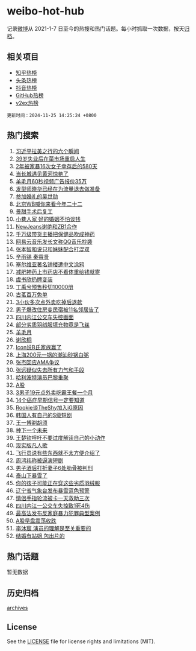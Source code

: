 # weibo-hot-hub

记录[微博](https://www.weibo.com)从 2021-1-7 日至今的热搜和热门话题。每小时抓取一次数据，按天[归档](archives)。

## 相关项目

- [知乎热榜](https://github.com/lonnyzhang423/zhihu-hot-hub)
- [头条热榜](https://github.com/lonnyzhang423/toutiao-hot-hub)
- [抖音热榜](https://github.com/lonnyzhang423/douyin-hot-hub)
- [GitHub热榜](https://github.com/lonnyzhang423/github-hot-hub)
- [v2ex热榜](https://github.com/lonnyzhang423/v2ex-hot-hub)


`更新时间：2024-11-25 14:25:24 +0800`

## 热门搜索

1. [习近平拉美之行的六个瞬间](https://m.weibo.cn/search?containerid=100103type%3D1%26t%3D10%26q%3D%23%E4%B9%A0%E8%BF%91%E5%B9%B3%E6%8B%89%E7%BE%8E%E4%B9%8B%E8%A1%8C%E7%9A%84%E5%85%AD%E4%B8%AA%E7%9E%AC%E9%97%B4%23&stream_entry_id=51&isnewpage=1&extparam=seat%3D1%26pos%3D0%26cate%3D10103%26q%3D%2523%25E4%25B9%25A0%25E8%25BF%2591%25E5%25B9%25B3%25E6%258B%2589%25E7%25BE%258E%25E4%25B9%258B%25E8%25A1%258C%25E7%259A%2584%25E5%2585%25AD%25E4%25B8%25AA%25E7%259E%25AC%25E9%2597%25B4%2523%26dgr%3D0%26filter_type%3Drealtimehot%26stream_entry_id%3D51%26c_type%3D51%26display_time%3D1732515923%26pre_seqid%3D17325159237690239129571)
1. [39岁失业后在菜市场重启人生](https://m.weibo.cn/search?containerid=100103type%3D1%26t%3D10%26q%3D%2339%E5%B2%81%E5%A4%B1%E4%B8%9A%E5%90%8E%E5%9C%A8%E8%8F%9C%E5%B8%82%E5%9C%BA%E9%87%8D%E5%90%AF%E4%BA%BA%E7%94%9F%23&stream_entry_id=31&isnewpage=1&extparam=seat%3D1%26q%3D%252339%25E5%25B2%2581%25E5%25A4%25B1%25E4%25B8%259A%25E5%2590%258E%25E5%259C%25A8%25E8%258F%259C%25E5%25B8%2582%25E5%259C%25BA%25E9%2587%258D%25E5%2590%25AF%25E4%25BA%25BA%25E7%2594%259F%2523%26flag%3D1%26filter_type%3Drealtimehot%26pos%3D0%26c_type%3D31%26realpos%3D1%26cate%3D5001%26lcate%3D5001%26band_rank%3D1%26stream_entry_id%3D31%26dgr%3D0%26display_time%3D1732515923%26pre_seqid%3D17325159237690239129571)
1. [2年被家暴16次女子幸存后的580天](https://m.weibo.cn/search?containerid=100103type%3D1%26t%3D10%26q%3D%232%E5%B9%B4%E8%A2%AB%E5%AE%B6%E6%9A%B416%E6%AC%A1%E5%A5%B3%E5%AD%90%E5%B9%B8%E5%AD%98%E5%90%8E%E7%9A%84580%E5%A4%A9%23&stream_entry_id=31&isnewpage=1&extparam=seat%3D1%26q%3D%25232%25E5%25B9%25B4%25E8%25A2%25AB%25E5%25AE%25B6%25E6%259A%25B416%25E6%25AC%25A1%25E5%25A5%25B3%25E5%25AD%2590%25E5%25B9%25B8%25E5%25AD%2598%25E5%2590%258E%25E7%259A%2584580%25E5%25A4%25A9%2523%26flag%3D2%26filter_type%3Drealtimehot%26pos%3D1%26c_type%3D31%26realpos%3D2%26cate%3D5001%26lcate%3D5001%26band_rank%3D2%26stream_entry_id%3D31%26dgr%3D0%26display_time%3D1732515923%26pre_seqid%3D17325159237690239129571)
1. [当长城遇见黄河惊艳了](https://m.weibo.cn/search?containerid=100103type%3D1%26t%3D10%26q%3D%23%E5%BD%93%E9%95%BF%E5%9F%8E%E9%81%87%E8%A7%81%E9%BB%84%E6%B2%B3%E6%83%8A%E8%89%B3%E4%BA%86%23&stream_entry_id=31&isnewpage=1&extparam=seat%3D1%26q%3D%2523%25E5%25BD%2593%25E9%2595%25BF%25E5%259F%258E%25E9%2581%2587%25E8%25A7%2581%25E9%25BB%2584%25E6%25B2%25B3%25E6%2583%258A%25E8%2589%25B3%25E4%25BA%2586%2523%26flag%3D0%26filter_type%3Drealtimehot%26pos%3D2%26c_type%3D31%26realpos%3D3%26cate%3D5001%26lcate%3D5001%26band_rank%3D3%26stream_entry_id%3D31%26dgr%3D0%26display_time%3D1732515923%26pre_seqid%3D17325159237690239129571)
1. [羊毛月60秒视频广告报价35万](https://m.weibo.cn/search?containerid=100103type%3D1%26t%3D10%26q%3D%23%E7%BE%8A%E6%AF%9B%E6%9C%8860%E7%A7%92%E8%A7%86%E9%A2%91%E5%B9%BF%E5%91%8A%E6%8A%A5%E4%BB%B735%E4%B8%87%23&stream_entry_id=31&isnewpage=1&extparam=seat%3D1%26q%3D%2523%25E7%25BE%258A%25E6%25AF%259B%25E6%259C%258860%25E7%25A7%2592%25E8%25A7%2586%25E9%25A2%2591%25E5%25B9%25BF%25E5%2591%258A%25E6%258A%25A5%25E4%25BB%25B735%25E4%25B8%2587%2523%26flag%3D0%26filter_type%3Drealtimehot%26pos%3D3%26c_type%3D31%26realpos%3D4%26cate%3D5001%26lcate%3D5001%26band_rank%3D4%26stream_entry_id%3D31%26dgr%3D0%26display_time%3D1732515923%26pre_seqid%3D17325159237690239129571)
1. [发型师晓华已经在为流量退去做准备](https://m.weibo.cn/search?containerid=100103type%3D1%26t%3D10%26q%3D%23%E5%8F%91%E5%9E%8B%E5%B8%88%E6%99%93%E5%8D%8E%E5%B7%B2%E7%BB%8F%E5%9C%A8%E4%B8%BA%E6%B5%81%E9%87%8F%E9%80%80%E5%8E%BB%E5%81%9A%E5%87%86%E5%A4%87%23&stream_entry_id=31&isnewpage=1&extparam=seat%3D1%26q%3D%2523%25E5%258F%2591%25E5%259E%258B%25E5%25B8%2588%25E6%2599%2593%25E5%258D%258E%25E5%25B7%25B2%25E7%25BB%258F%25E5%259C%25A8%25E4%25B8%25BA%25E6%25B5%2581%25E9%2587%258F%25E9%2580%2580%25E5%258E%25BB%25E5%2581%259A%25E5%2587%2586%25E5%25A4%2587%2523%26flag%3D1%26filter_type%3Drealtimehot%26pos%3D4%26c_type%3D31%26realpos%3D5%26cate%3D5001%26lcate%3D5001%26band_rank%3D5%26stream_entry_id%3D31%26dgr%3D0%26display_time%3D1732515923%26pre_seqid%3D17325159237690239129571)
1. [参加婚礼的吴世勋](https://m.weibo.cn/search?containerid=100103type%3D1%26t%3D10%26q%3D%23%E5%8F%82%E5%8A%A0%E5%A9%9A%E7%A4%BC%E7%9A%84%E5%90%B4%E4%B8%96%E5%8B%8B%23&stream_entry_id=31&isnewpage=1&extparam=seat%3D1%26q%3D%2523%25E5%258F%2582%25E5%258A%25A0%25E5%25A9%259A%25E7%25A4%25BC%25E7%259A%2584%25E5%2590%25B4%25E4%25B8%2596%25E5%258B%258B%2523%26flag%3D0%26filter_type%3Drealtimehot%26pos%3D5%26c_type%3D31%26realpos%3D6%26cate%3D5001%26lcate%3D5001%26band_rank%3D6%26stream_entry_id%3D31%26dgr%3D0%26display_time%3D1732515923%26pre_seqid%3D17325159237690239129571)
1. [北京WB喊你来看今年二十二](https://m.weibo.cn/search?containerid=100103type%3D1%26t%3D10%26q%3D%23%E5%8C%97%E4%BA%ACWB%E5%96%8A%E4%BD%A0%E6%9D%A5%E7%9C%8B%E4%BB%8A%E5%B9%B4%E4%BA%8C%E5%8D%81%E4%BA%8C%23&stream_entry_id=31&isnewpage=1&extparam=seat%3D1%26is_ad_pos%3D1%26q%3D%2523%25E5%258C%2597%25E4%25BA%25ACWB%25E5%2596%258A%25E4%25BD%25A0%25E6%259D%25A5%25E7%259C%258B%25E4%25BB%258A%25E5%25B9%25B4%25E4%25BA%258C%25E5%258D%2581%25E4%25BA%258C%2523%26dgr%3D0%26filter_type%3Drealtimehot%26pos%3D6%26c_type%3D31%26cate%3D5001%26adid%3D265383%26band_rank%3D7%26lcate%3D5001%26stream_entry_id%3D31%26display_time%3D1732515923%26pre_seqid%3D17325159237690239129571)
1. [景甜手术后复工](https://m.weibo.cn/search?containerid=100103type%3D1%26t%3D10%26q%3D%23%E6%99%AF%E7%94%9C%E6%89%8B%E6%9C%AF%E5%90%8E%E5%A4%8D%E5%B7%A5%23&stream_entry_id=31&isnewpage=1&extparam=seat%3D1%26q%3D%2523%25E6%2599%25AF%25E7%2594%259C%25E6%2589%258B%25E6%259C%25AF%25E5%2590%258E%25E5%25A4%258D%25E5%25B7%25A5%2523%26flag%3D1%26filter_type%3Drealtimehot%26pos%3D7%26c_type%3D31%26realpos%3D7%26cate%3D5001%26lcate%3D5001%26band_rank%3D7%26stream_entry_id%3D31%26dgr%3D0%26display_time%3D1732515923%26pre_seqid%3D17325159237690239129571)
1. [小巷人家 好的婚姻不怕谈钱](https://m.weibo.cn/search?containerid=100103type%3D1%26t%3D10%26q%3D%E5%B0%8F%E5%B7%B7%E4%BA%BA%E5%AE%B6+%E5%A5%BD%E7%9A%84%E5%A9%9A%E5%A7%BB%E4%B8%8D%E6%80%95%E8%B0%88%E9%92%B1&stream_entry_id=31&isnewpage=1&extparam=seat%3D1%26q%3D%25E5%25B0%258F%25E5%25B7%25B7%25E4%25BA%25BA%25E5%25AE%25B6%2520%25E5%25A5%25BD%25E7%259A%2584%25E5%25A9%259A%25E5%25A7%25BB%25E4%25B8%258D%25E6%2580%2595%25E8%25B0%2588%25E9%2592%25B1%26flag%3D0%26filter_type%3Drealtimehot%26pos%3D8%26c_type%3D31%26realpos%3D8%26cate%3D5001%26lcate%3D5001%26band_rank%3D8%26stream_entry_id%3D31%26dgr%3D0%26display_time%3D1732515923%26pre_seqid%3D17325159237690239129571)
1. [NewJeans谢绝和ZB1合作](https://m.weibo.cn/search?containerid=100103type%3D1%26t%3D10%26q%3D%23NewJeans%E8%B0%A2%E7%BB%9D%E5%92%8CZB1%E5%90%88%E4%BD%9C%23&stream_entry_id=31&isnewpage=1&extparam=seat%3D1%26q%3D%2523NewJeans%25E8%25B0%25A2%25E7%25BB%259D%25E5%2592%258CZB1%25E5%2590%2588%25E4%25BD%259C%2523%26flag%3D0%26filter_type%3Drealtimehot%26pos%3D9%26c_type%3D31%26realpos%3D9%26cate%3D5001%26lcate%3D5001%26band_rank%3D9%26stream_entry_id%3D31%26dgr%3D0%26display_time%3D1732515923%26pre_seqid%3D17325159237690239129571)
1. [千万级带货主播把保健品吹成神药](https://m.weibo.cn/search?containerid=100103type%3D1%26t%3D10%26q%3D%23%E5%8D%83%E4%B8%87%E7%BA%A7%E5%B8%A6%E8%B4%A7%E4%B8%BB%E6%92%AD%E6%8A%8A%E4%BF%9D%E5%81%A5%E5%93%81%E5%90%B9%E6%88%90%E7%A5%9E%E8%8D%AF%23&stream_entry_id=31&isnewpage=1&extparam=seat%3D1%26q%3D%2523%25E5%258D%2583%25E4%25B8%2587%25E7%25BA%25A7%25E5%25B8%25A6%25E8%25B4%25A7%25E4%25B8%25BB%25E6%2592%25AD%25E6%258A%258A%25E4%25BF%259D%25E5%2581%25A5%25E5%2593%2581%25E5%2590%25B9%25E6%2588%2590%25E7%25A5%259E%25E8%258D%25AF%2523%26flag%3D1%26filter_type%3Drealtimehot%26pos%3D10%26c_type%3D31%26realpos%3D10%26cate%3D5001%26lcate%3D5001%26band_rank%3D10%26stream_entry_id%3D31%26dgr%3D0%26display_time%3D1732515923%26pre_seqid%3D17325159237690239129571)
1. [网易云音乐发长文称QQ音乐抄袭](https://m.weibo.cn/search?containerid=100103type%3D1%26t%3D10%26q%3D%E7%BD%91%E6%98%93%E4%BA%91%E9%9F%B3%E4%B9%90%E5%8F%91%E9%95%BF%E6%96%87%E7%A7%B0QQ%E9%9F%B3%E4%B9%90%E6%8A%84%E8%A2%AD&stream_entry_id=31&isnewpage=1&extparam=seat%3D1%26q%3D%25E7%25BD%2591%25E6%2598%2593%25E4%25BA%2591%25E9%259F%25B3%25E4%25B9%2590%25E5%258F%2591%25E9%2595%25BF%25E6%2596%2587%25E7%25A7%25B0QQ%25E9%259F%25B3%25E4%25B9%2590%25E6%258A%2584%25E8%25A2%25AD%26flag%3D1%26filter_type%3Drealtimehot%26pos%3D11%26c_type%3D31%26realpos%3D11%26cate%3D5001%26lcate%3D5001%26band_rank%3D11%26stream_entry_id%3D31%26dgr%3D0%26display_time%3D1732515923%26pre_seqid%3D17325159237690239129571)
1. [张本智和说只和妹妹配合打混双](https://m.weibo.cn/search?containerid=100103type%3D1%26t%3D10%26q%3D%23%E5%BC%A0%E6%9C%AC%E6%99%BA%E5%92%8C%E8%AF%B4%E5%8F%AA%E5%92%8C%E5%A6%B9%E5%A6%B9%E9%85%8D%E5%90%88%E6%89%93%E6%B7%B7%E5%8F%8C%23&stream_entry_id=31&isnewpage=1&extparam=seat%3D1%26q%3D%2523%25E5%25BC%25A0%25E6%259C%25AC%25E6%2599%25BA%25E5%2592%258C%25E8%25AF%25B4%25E5%258F%25AA%25E5%2592%258C%25E5%25A6%25B9%25E5%25A6%25B9%25E9%2585%258D%25E5%2590%2588%25E6%2589%2593%25E6%25B7%25B7%25E5%258F%258C%2523%26flag%3D1%26filter_type%3Drealtimehot%26pos%3D12%26c_type%3D31%26realpos%3D12%26cate%3D5001%26lcate%3D5001%26band_rank%3D12%26stream_entry_id%3D31%26dgr%3D0%26display_time%3D1732515923%26pre_seqid%3D17325159237690239129571)
1. [辛雨锡 秦霄贤](https://m.weibo.cn/search?containerid=100103type%3D1%26t%3D10%26q%3D%E8%BE%9B%E9%9B%A8%E9%94%A1+%E7%A7%A6%E9%9C%84%E8%B4%A4&stream_entry_id=31&isnewpage=1&extparam=seat%3D1%26q%3D%25E8%25BE%259B%25E9%259B%25A8%25E9%2594%25A1%2520%25E7%25A7%25A6%25E9%259C%2584%25E8%25B4%25A4%26flag%3D1%26filter_type%3Drealtimehot%26pos%3D13%26c_type%3D31%26realpos%3D13%26cate%3D5001%26lcate%3D5001%26band_rank%3D13%26stream_entry_id%3D31%26dgr%3D0%26display_time%3D1732515923%26pre_seqid%3D17325159237690239129571)
1. [塞尔维亚著名钟楼遭中文涂鸦](https://m.weibo.cn/search?containerid=100103type%3D1%26t%3D10%26q%3D%23%E5%A1%9E%E5%B0%94%E7%BB%B4%E4%BA%9A%E8%91%97%E5%90%8D%E9%92%9F%E6%A5%BC%E9%81%AD%E4%B8%AD%E6%96%87%E6%B6%82%E9%B8%A6%23&stream_entry_id=31&isnewpage=1&extparam=seat%3D1%26q%3D%2523%25E5%25A1%259E%25E5%25B0%2594%25E7%25BB%25B4%25E4%25BA%259A%25E8%2591%2597%25E5%2590%258D%25E9%2592%259F%25E6%25A5%25BC%25E9%2581%25AD%25E4%25B8%25AD%25E6%2596%2587%25E6%25B6%2582%25E9%25B8%25A6%2523%26flag%3D0%26filter_type%3Drealtimehot%26pos%3D14%26c_type%3D31%26realpos%3D14%26cate%3D5001%26lcate%3D5001%26band_rank%3D14%26stream_entry_id%3D31%26dgr%3D0%26display_time%3D1732515923%26pre_seqid%3D17325159237690239129571)
1. [减肥神药上市药店不看体重给钱就寄](https://m.weibo.cn/search?containerid=100103type%3D1%26t%3D10%26q%3D%23%E5%87%8F%E8%82%A5%E7%A5%9E%E8%8D%AF%E4%B8%8A%E5%B8%82%E8%8D%AF%E5%BA%97%E4%B8%8D%E7%9C%8B%E4%BD%93%E9%87%8D%E7%BB%99%E9%92%B1%E5%B0%B1%E5%AF%84%23&stream_entry_id=31&isnewpage=1&extparam=seat%3D1%26q%3D%2523%25E5%2587%258F%25E8%2582%25A5%25E7%25A5%259E%25E8%258D%25AF%25E4%25B8%258A%25E5%25B8%2582%25E8%258D%25AF%25E5%25BA%2597%25E4%25B8%258D%25E7%259C%258B%25E4%25BD%2593%25E9%2587%258D%25E7%25BB%2599%25E9%2592%25B1%25E5%25B0%25B1%25E5%25AF%2584%2523%26flag%3D1%26filter_type%3Drealtimehot%26pos%3D15%26c_type%3D31%26realpos%3D15%26cate%3D5001%26lcate%3D5001%26band_rank%3D15%26stream_entry_id%3D31%26dgr%3D0%26display_time%3D1732515923%26pre_seqid%3D17325159237690239129571)
1. [虞书欣扔牌变装](https://m.weibo.cn/search?containerid=100103type%3D1%26t%3D10%26q%3D%23%E8%99%9E%E4%B9%A6%E6%AC%A3%E6%89%94%E7%89%8C%E5%8F%98%E8%A3%85%23&stream_entry_id=31&isnewpage=1&extparam=seat%3D1%26q%3D%2523%25E8%2599%259E%25E4%25B9%25A6%25E6%25AC%25A3%25E6%2589%2594%25E7%2589%258C%25E5%258F%2598%25E8%25A3%2585%2523%26flag%3D1%26filter_type%3Drealtimehot%26pos%3D16%26c_type%3D31%26realpos%3D16%26cate%3D5001%26lcate%3D5001%26band_rank%3D16%26stream_entry_id%3D31%26dgr%3D0%26display_time%3D1732515923%26pre_seqid%3D17325159237690239129571)
1. [丁禹兮预售秒切10000册](https://m.weibo.cn/search?containerid=100103type%3D1%26t%3D10%26q%3D%23%E4%B8%81%E7%A6%B9%E5%85%AE%E9%A2%84%E5%94%AE%E7%A7%92%E5%88%8710000%E5%86%8C%23&stream_entry_id=31&isnewpage=1&extparam=seat%3D1%26q%3D%2523%25E4%25B8%2581%25E7%25A6%25B9%25E5%2585%25AE%25E9%25A2%2584%25E5%2594%25AE%25E7%25A7%2592%25E5%2588%258710000%25E5%2586%258C%2523%26flag%3D1%26filter_type%3Drealtimehot%26pos%3D17%26c_type%3D31%26realpos%3D17%26cate%3D5001%26lcate%3D5001%26band_rank%3D17%26stream_entry_id%3D31%26dgr%3D0%26display_time%3D1732515923%26pre_seqid%3D17325159237690239129571)
1. [古茗百万免单](https://m.weibo.cn/search?containerid=100103type%3D1%26t%3D10%26q%3D%23%E5%8F%A4%E8%8C%97%E7%99%BE%E4%B8%87%E5%85%8D%E5%8D%95%23&stream_entry_id=31&isnewpage=1&extparam=seat%3D1%26q%3D%2523%25E5%258F%25A4%25E8%258C%2597%25E7%2599%25BE%25E4%25B8%2587%25E5%2585%258D%25E5%258D%2595%2523%26dgr%3D0%26filter_type%3Drealtimehot%26adid%3D265254%26c_type%3D31%26realpos%3D18%26cate%3D5001%26pos%3D18%26stream_entry_id%3D31%26band_rank%3D18%26lcate%3D5001%26flag%3D0%26display_time%3D1732515923%26pre_seqid%3D17325159237690239129571)
1. [3小伙多次点外卖吃掉后退款](https://m.weibo.cn/search?containerid=100103type%3D1%26t%3D10%26q%3D%233%E5%B0%8F%E4%BC%99%E5%A4%9A%E6%AC%A1%E7%82%B9%E5%A4%96%E5%8D%96%E5%90%83%E6%8E%89%E5%90%8E%E9%80%80%E6%AC%BE%23&stream_entry_id=31&isnewpage=1&extparam=seat%3D1%26q%3D%25233%25E5%25B0%258F%25E4%25BC%2599%25E5%25A4%259A%25E6%25AC%25A1%25E7%2582%25B9%25E5%25A4%2596%25E5%258D%2596%25E5%2590%2583%25E6%258E%2589%25E5%2590%258E%25E9%2580%2580%25E6%25AC%25BE%2523%26flag%3D1%26filter_type%3Drealtimehot%26pos%3D19%26c_type%3D31%26realpos%3D19%26cate%3D5001%26lcate%3D5001%26band_rank%3D19%26stream_entry_id%3D31%26dgr%3D0%26display_time%3D1732515923%26pre_seqid%3D17325159237690239129571)
1. [男子爆改住房变民宿被11名邻居告了](https://m.weibo.cn/search?containerid=100103type%3D1%26t%3D10%26q%3D%23%E7%94%B7%E5%AD%90%E7%88%86%E6%94%B9%E4%BD%8F%E6%88%BF%E5%8F%98%E6%B0%91%E5%AE%BF%E8%A2%AB11%E5%90%8D%E9%82%BB%E5%B1%85%E5%91%8A%E4%BA%86%23&stream_entry_id=31&isnewpage=1&extparam=seat%3D1%26q%3D%2523%25E7%2594%25B7%25E5%25AD%2590%25E7%2588%2586%25E6%2594%25B9%25E4%25BD%258F%25E6%2588%25BF%25E5%258F%2598%25E6%25B0%2591%25E5%25AE%25BF%25E8%25A2%25AB11%25E5%2590%258D%25E9%2582%25BB%25E5%25B1%2585%25E5%2591%258A%25E4%25BA%2586%2523%26flag%3D1%26filter_type%3Drealtimehot%26pos%3D20%26c_type%3D31%26realpos%3D20%26cate%3D5001%26lcate%3D5001%26band_rank%3D20%26stream_entry_id%3D31%26dgr%3D0%26display_time%3D1732515923%26pre_seqid%3D17325159237690239129571)
1. [四川内江公交车失控画面](https://m.weibo.cn/search?containerid=100103type%3D1%26t%3D10%26q%3D%23%E5%9B%9B%E5%B7%9D%E5%86%85%E6%B1%9F%E5%85%AC%E4%BA%A4%E8%BD%A6%E5%A4%B1%E6%8E%A7%E7%94%BB%E9%9D%A2%23&stream_entry_id=31&isnewpage=1&extparam=seat%3D1%26q%3D%2523%25E5%259B%259B%25E5%25B7%259D%25E5%2586%2585%25E6%25B1%259F%25E5%2585%25AC%25E4%25BA%25A4%25E8%25BD%25A6%25E5%25A4%25B1%25E6%258E%25A7%25E7%2594%25BB%25E9%259D%25A2%2523%26flag%3D0%26filter_type%3Drealtimehot%26pos%3D21%26c_type%3D31%26realpos%3D21%26cate%3D5001%26lcate%3D5001%26band_rank%3D21%26stream_entry_id%3D31%26dgr%3D0%26display_time%3D1732515923%26pre_seqid%3D17325159237690239129571)
1. [部分劣质羽绒服填充物竟是飞丝](https://m.weibo.cn/search?containerid=100103type%3D1%26t%3D10%26q%3D%23%E9%83%A8%E5%88%86%E5%8A%A3%E8%B4%A8%E7%BE%BD%E7%BB%92%E6%9C%8D%E5%A1%AB%E5%85%85%E7%89%A9%E7%AB%9F%E6%98%AF%E9%A3%9E%E4%B8%9D%23&stream_entry_id=31&isnewpage=1&extparam=seat%3D1%26q%3D%2523%25E9%2583%25A8%25E5%2588%2586%25E5%258A%25A3%25E8%25B4%25A8%25E7%25BE%25BD%25E7%25BB%2592%25E6%259C%258D%25E5%25A1%25AB%25E5%2585%2585%25E7%2589%25A9%25E7%25AB%259F%25E6%2598%25AF%25E9%25A3%259E%25E4%25B8%259D%2523%26flag%3D0%26filter_type%3Drealtimehot%26pos%3D22%26c_type%3D31%26realpos%3D22%26cate%3D5001%26lcate%3D5001%26band_rank%3D22%26stream_entry_id%3D31%26dgr%3D0%26display_time%3D1732515923%26pre_seqid%3D17325159237690239129571)
1. [羊毛月](https://m.weibo.cn/search?containerid=100103type%3D1%26t%3D10%26q%3D%E7%BE%8A%E6%AF%9B%E6%9C%88&stream_entry_id=31&isnewpage=1&extparam=seat%3D1%26q%3D%25E7%25BE%258A%25E6%25AF%259B%25E6%259C%2588%26flag%3D2%26filter_type%3Drealtimehot%26pos%3D23%26c_type%3D31%26realpos%3D23%26cate%3D5001%26lcate%3D5001%26band_rank%3D23%26stream_entry_id%3D31%26dgr%3D0%26display_time%3D1732515923%26pre_seqid%3D17325159237690239129571)
1. [谢欣桐](https://m.weibo.cn/search?containerid=100103type%3D1%26t%3D10%26q%3D%E8%B0%A2%E6%AC%A3%E6%A1%90&stream_entry_id=31&isnewpage=1&extparam=seat%3D1%26q%3D%25E8%25B0%25A2%25E6%25AC%25A3%25E6%25A1%2590%26flag%3D2%26filter_type%3Drealtimehot%26pos%3D24%26c_type%3D31%26realpos%3D24%26cate%3D5001%26lcate%3D5001%26band_rank%3D24%26stream_entry_id%3D31%26dgr%3D0%26display_time%3D1732515923%26pre_seqid%3D17325159237690239129571)
1. [Icon说B氏家族赢了](https://m.weibo.cn/search?containerid=100103type%3D1%26t%3D10%26q%3D%23Icon%E8%AF%B4B%E6%B0%8F%E5%AE%B6%E6%97%8F%E8%B5%A2%E4%BA%86%23&stream_entry_id=31&isnewpage=1&extparam=seat%3D1%26q%3D%2523Icon%25E8%25AF%25B4B%25E6%25B0%258F%25E5%25AE%25B6%25E6%2597%258F%25E8%25B5%25A2%25E4%25BA%2586%2523%26flag%3D0%26filter_type%3Drealtimehot%26pos%3D25%26c_type%3D31%26realpos%3D25%26cate%3D5001%26lcate%3D5001%26band_rank%3D25%26stream_entry_id%3D31%26dgr%3D0%26display_time%3D1732515923%26pre_seqid%3D17325159237690239129571)
1. [上海200元一锅的潮汕砂锅白粥](https://m.weibo.cn/search?containerid=100103type%3D1%26t%3D10%26q%3D%E4%B8%8A%E6%B5%B7200%E5%85%83%E4%B8%80%E9%94%85%E7%9A%84%E6%BD%AE%E6%B1%95%E7%A0%82%E9%94%85%E7%99%BD%E7%B2%A5&stream_entry_id=31&isnewpage=1&extparam=seat%3D1%26q%3D%25E4%25B8%258A%25E6%25B5%25B7200%25E5%2585%2583%25E4%25B8%2580%25E9%2594%2585%25E7%259A%2584%25E6%25BD%25AE%25E6%25B1%2595%25E7%25A0%2582%25E9%2594%2585%25E7%2599%25BD%25E7%25B2%25A5%26flag%3D0%26filter_type%3Drealtimehot%26pos%3D26%26c_type%3D31%26realpos%3D26%26cate%3D5001%26lcate%3D5001%26band_rank%3D26%26stream_entry_id%3D31%26dgr%3D0%26display_time%3D1732515923%26pre_seqid%3D17325159237690239129571)
1. [张杰回应AMA争议](https://m.weibo.cn/search?containerid=100103type%3D1%26t%3D10%26q%3D%E5%BC%A0%E6%9D%B0%E5%9B%9E%E5%BA%94AMA%E4%BA%89%E8%AE%AE&stream_entry_id=31&isnewpage=1&extparam=seat%3D1%26q%3D%25E5%25BC%25A0%25E6%259D%25B0%25E5%259B%259E%25E5%25BA%2594AMA%25E4%25BA%2589%25E8%25AE%25AE%26flag%3D1%26filter_type%3Drealtimehot%26pos%3D27%26c_type%3D31%26realpos%3D27%26cate%3D5001%26lcate%3D5001%26band_rank%3D27%26stream_entry_id%3D31%26dgr%3D0%26display_time%3D1732515923%26pre_seqid%3D17325159237690239129571)
1. [张远疑似失去所有力气和手段](https://m.weibo.cn/search?containerid=100103type%3D1%26t%3D10%26q%3D%E5%BC%A0%E8%BF%9C%E7%96%91%E4%BC%BC%E5%A4%B1%E5%8E%BB%E6%89%80%E6%9C%89%E5%8A%9B%E6%B0%94%E5%92%8C%E6%89%8B%E6%AE%B5&stream_entry_id=31&isnewpage=1&extparam=seat%3D1%26q%3D%25E5%25BC%25A0%25E8%25BF%259C%25E7%2596%2591%25E4%25BC%25BC%25E5%25A4%25B1%25E5%258E%25BB%25E6%2589%2580%25E6%259C%2589%25E5%258A%259B%25E6%25B0%2594%25E5%2592%258C%25E6%2589%258B%25E6%25AE%25B5%26flag%3D1%26filter_type%3Drealtimehot%26pos%3D28%26c_type%3D31%26realpos%3D28%26cate%3D5001%26lcate%3D5001%26band_rank%3D28%26stream_entry_id%3D31%26dgr%3D0%26display_time%3D1732515923%26pre_seqid%3D17325159237690239129571)
1. [哈利波特演员巴黎重聚](https://m.weibo.cn/search?containerid=100103type%3D1%26t%3D10%26q%3D%23%E5%93%88%E5%88%A9%E6%B3%A2%E7%89%B9%E6%BC%94%E5%91%98%E5%B7%B4%E9%BB%8E%E9%87%8D%E8%81%9A%23&stream_entry_id=31&isnewpage=1&extparam=seat%3D1%26q%3D%2523%25E5%2593%2588%25E5%2588%25A9%25E6%25B3%25A2%25E7%2589%25B9%25E6%25BC%2594%25E5%2591%2598%25E5%25B7%25B4%25E9%25BB%258E%25E9%2587%258D%25E8%2581%259A%2523%26flag%3D1%26filter_type%3Drealtimehot%26pos%3D29%26c_type%3D31%26realpos%3D29%26cate%3D5001%26lcate%3D5001%26band_rank%3D29%26stream_entry_id%3D31%26dgr%3D0%26display_time%3D1732515923%26pre_seqid%3D17325159237690239129571)
1. [A股](https://m.weibo.cn/search?containerid=100103type%3D1%26t%3D10%26q%3DA%E8%82%A1&stream_entry_id=31&isnewpage=1&extparam=seat%3D1%26q%3DA%25E8%2582%25A1%26flag%3D1%26filter_type%3Drealtimehot%26pos%3D30%26c_type%3D31%26realpos%3D30%26cate%3D5001%26lcate%3D5001%26band_rank%3D30%26stream_entry_id%3D31%26dgr%3D0%26display_time%3D1732515923%26pre_seqid%3D17325159237690239129571)
1. [3男子19元点外卖吃霸王餐一个月](https://m.weibo.cn/search?containerid=100103type%3D1%26t%3D10%26q%3D%233%E7%94%B7%E5%AD%9019%E5%85%83%E7%82%B9%E5%A4%96%E5%8D%96%E5%90%83%E9%9C%B8%E7%8E%8B%E9%A4%90%E4%B8%80%E4%B8%AA%E6%9C%88%23&stream_entry_id=31&isnewpage=1&extparam=seat%3D1%26q%3D%25233%25E7%2594%25B7%25E5%25AD%259019%25E5%2585%2583%25E7%2582%25B9%25E5%25A4%2596%25E5%258D%2596%25E5%2590%2583%25E9%259C%25B8%25E7%258E%258B%25E9%25A4%2590%25E4%25B8%2580%25E4%25B8%25AA%25E6%259C%2588%2523%26flag%3D1%26filter_type%3Drealtimehot%26pos%3D31%26c_type%3D31%26realpos%3D31%26cate%3D5001%26lcate%3D5001%26band_rank%3D31%26stream_entry_id%3D31%26dgr%3D0%26display_time%3D1732515923%26pre_seqid%3D17325159237690239129571)
1. [14个癌症早期信号一定要知道](https://m.weibo.cn/search?containerid=100103type%3D1%26t%3D10%26q%3D%2314%E4%B8%AA%E7%99%8C%E7%97%87%E6%97%A9%E6%9C%9F%E4%BF%A1%E5%8F%B7%E4%B8%80%E5%AE%9A%E8%A6%81%E7%9F%A5%E9%81%93%23&stream_entry_id=31&isnewpage=1&extparam=seat%3D1%26q%3D%252314%25E4%25B8%25AA%25E7%2599%258C%25E7%2597%2587%25E6%2597%25A9%25E6%259C%259F%25E4%25BF%25A1%25E5%258F%25B7%25E4%25B8%2580%25E5%25AE%259A%25E8%25A6%2581%25E7%259F%25A5%25E9%2581%2593%2523%26flag%3D0%26filter_type%3Drealtimehot%26pos%3D32%26c_type%3D31%26realpos%3D32%26cate%3D5001%26lcate%3D5001%26band_rank%3D32%26stream_entry_id%3D31%26dgr%3D0%26display_time%3D1732515923%26pre_seqid%3D17325159237690239129571)
1. [Rookie谈TheShy加入iG原因](https://m.weibo.cn/search?containerid=100103type%3D1%26t%3D10%26q%3D%23Rookie%E8%B0%88TheShy%E5%8A%A0%E5%85%A5iG%E5%8E%9F%E5%9B%A0%23&stream_entry_id=31&isnewpage=1&extparam=seat%3D1%26q%3D%2523Rookie%25E8%25B0%2588TheShy%25E5%258A%25A0%25E5%2585%25A5iG%25E5%258E%259F%25E5%259B%25A0%2523%26flag%3D1%26filter_type%3Drealtimehot%26pos%3D33%26c_type%3D31%26realpos%3D33%26cate%3D5001%26lcate%3D5001%26band_rank%3D33%26stream_entry_id%3D31%26dgr%3D0%26display_time%3D1732515923%26pre_seqid%3D17325159237690239129571)
1. [韩国人有自己的S级短剧](https://m.weibo.cn/search?containerid=100103type%3D1%26t%3D10%26q%3D%23%E9%9F%A9%E5%9B%BD%E4%BA%BA%E6%9C%89%E8%87%AA%E5%B7%B1%E7%9A%84S%E7%BA%A7%E7%9F%AD%E5%89%A7%23&stream_entry_id=31&isnewpage=1&extparam=seat%3D1%26q%3D%2523%25E9%259F%25A9%25E5%259B%25BD%25E4%25BA%25BA%25E6%259C%2589%25E8%2587%25AA%25E5%25B7%25B1%25E7%259A%2584S%25E7%25BA%25A7%25E7%259F%25AD%25E5%2589%25A7%2523%26flag%3D1%26filter_type%3Drealtimehot%26pos%3D34%26c_type%3D31%26realpos%3D34%26cate%3D5001%26lcate%3D5001%26band_rank%3D34%26stream_entry_id%3D31%26dgr%3D0%26display_time%3D1732515923%26pre_seqid%3D17325159237690239129571)
1. [王一博剃胡须](https://m.weibo.cn/search?containerid=100103type%3D1%26t%3D10%26q%3D%23%E7%8E%8B%E4%B8%80%E5%8D%9A%E5%89%83%E8%83%A1%E9%A1%BB%23&stream_entry_id=31&isnewpage=1&extparam=seat%3D1%26q%3D%2523%25E7%258E%258B%25E4%25B8%2580%25E5%258D%259A%25E5%2589%2583%25E8%2583%25A1%25E9%25A1%25BB%2523%26flag%3D1%26filter_type%3Drealtimehot%26pos%3D35%26c_type%3D31%26realpos%3D35%26cate%3D5001%26lcate%3D5001%26band_rank%3D35%26stream_entry_id%3D31%26dgr%3D0%26display_time%3D1732515923%26pre_seqid%3D17325159237690239129571)
1. [种下一个未来](https://m.weibo.cn/search?containerid=100103type%3D1%26t%3D10%26q%3D%E7%A7%8D%E4%B8%8B%E4%B8%80%E4%B8%AA%E6%9C%AA%E6%9D%A5&stream_entry_id=31&isnewpage=1&extparam=seat%3D1%26q%3D%25E7%25A7%258D%25E4%25B8%258B%25E4%25B8%2580%25E4%25B8%25AA%25E6%259C%25AA%25E6%259D%25A5%26flag%3D1%26filter_type%3Drealtimehot%26pos%3D36%26c_type%3D31%26realpos%3D36%26cate%3D5001%26lcate%3D5001%26band_rank%3D36%26stream_entry_id%3D31%26dgr%3D0%26display_time%3D1732515923%26pre_seqid%3D17325159237690239129571)
1. [王楚钦呼吁不要过度解读自己的小动作](https://m.weibo.cn/search?containerid=100103type%3D1%26t%3D10%26q%3D%23%E7%8E%8B%E6%A5%9A%E9%92%A6%E5%91%BC%E5%90%81%E4%B8%8D%E8%A6%81%E8%BF%87%E5%BA%A6%E8%A7%A3%E8%AF%BB%E8%87%AA%E5%B7%B1%E7%9A%84%E5%B0%8F%E5%8A%A8%E4%BD%9C%23&stream_entry_id=31&isnewpage=1&extparam=seat%3D1%26q%3D%2523%25E7%258E%258B%25E6%25A5%259A%25E9%2592%25A6%25E5%2591%25BC%25E5%2590%2581%25E4%25B8%258D%25E8%25A6%2581%25E8%25BF%2587%25E5%25BA%25A6%25E8%25A7%25A3%25E8%25AF%25BB%25E8%2587%25AA%25E5%25B7%25B1%25E7%259A%2584%25E5%25B0%258F%25E5%258A%25A8%25E4%25BD%259C%2523%26flag%3D0%26filter_type%3Drealtimehot%26pos%3D37%26c_type%3D31%26realpos%3D37%26cate%3D5001%26lcate%3D5001%26band_rank%3D37%26stream_entry_id%3D31%26dgr%3D0%26display_time%3D1732515923%26pre_seqid%3D17325159237690239129571)
1. [现实版凡人歌](https://m.weibo.cn/search?containerid=100103type%3D1%26t%3D10%26q%3D%23%E7%8E%B0%E5%AE%9E%E7%89%88%E5%87%A1%E4%BA%BA%E6%AD%8C%23&stream_entry_id=31&isnewpage=1&extparam=seat%3D1%26q%3D%2523%25E7%258E%25B0%25E5%25AE%259E%25E7%2589%2588%25E5%2587%25A1%25E4%25BA%25BA%25E6%25AD%258C%2523%26flag%3D1%26filter_type%3Drealtimehot%26pos%3D38%26c_type%3D31%26realpos%3D38%26cate%3D5001%26lcate%3D5001%26band_rank%3D38%26stream_entry_id%3D31%26dgr%3D0%26display_time%3D1732515923%26pre_seqid%3D17325159237690239129571)
1. [飞行员说有些东西就不太方便介绍了](https://m.weibo.cn/search?containerid=100103type%3D1%26t%3D10%26q%3D%23%E9%A3%9E%E8%A1%8C%E5%91%98%E8%AF%B4%E6%9C%89%E4%BA%9B%E4%B8%9C%E8%A5%BF%E5%B0%B1%E4%B8%8D%E5%A4%AA%E6%96%B9%E4%BE%BF%E4%BB%8B%E7%BB%8D%E4%BA%86%23&stream_entry_id=31&isnewpage=1&extparam=seat%3D1%26q%3D%2523%25E9%25A3%259E%25E8%25A1%258C%25E5%2591%2598%25E8%25AF%25B4%25E6%259C%2589%25E4%25BA%259B%25E4%25B8%259C%25E8%25A5%25BF%25E5%25B0%25B1%25E4%25B8%258D%25E5%25A4%25AA%25E6%2596%25B9%25E4%25BE%25BF%25E4%25BB%258B%25E7%25BB%258D%25E4%25BA%2586%2523%26flag%3D0%26filter_type%3Drealtimehot%26pos%3D39%26c_type%3D31%26realpos%3D39%26cate%3D5001%26lcate%3D5001%26band_rank%3D39%26stream_entry_id%3D31%26dgr%3D0%26display_time%3D1732515923%26pre_seqid%3D17325159237690239129571)
1. [周鸿祎称被逼演短剧](https://m.weibo.cn/search?containerid=100103type%3D1%26t%3D10%26q%3D%23%E5%91%A8%E9%B8%BF%E7%A5%8E%E7%A7%B0%E8%A2%AB%E9%80%BC%E6%BC%94%E7%9F%AD%E5%89%A7%23&stream_entry_id=31&isnewpage=1&extparam=seat%3D1%26q%3D%2523%25E5%2591%25A8%25E9%25B8%25BF%25E7%25A5%258E%25E7%25A7%25B0%25E8%25A2%25AB%25E9%2580%25BC%25E6%25BC%2594%25E7%259F%25AD%25E5%2589%25A7%2523%26flag%3D1%26filter_type%3Drealtimehot%26pos%3D40%26c_type%3D31%26realpos%3D40%26cate%3D5001%26lcate%3D5001%26band_rank%3D40%26stream_entry_id%3D31%26dgr%3D0%26display_time%3D1732515923%26pre_seqid%3D17325159237690239129571)
1. [男子酒后打折妻子6处肋骨被判刑](https://m.weibo.cn/search?containerid=100103type%3D1%26t%3D10%26q%3D%23%E7%94%B7%E5%AD%90%E9%85%92%E5%90%8E%E6%89%93%E6%8A%98%E5%A6%BB%E5%AD%906%E5%A4%84%E8%82%8B%E9%AA%A8%E8%A2%AB%E5%88%A4%E5%88%91%23&stream_entry_id=31&isnewpage=1&extparam=seat%3D1%26q%3D%2523%25E7%2594%25B7%25E5%25AD%2590%25E9%2585%2592%25E5%2590%258E%25E6%2589%2593%25E6%258A%2598%25E5%25A6%25BB%25E5%25AD%25906%25E5%25A4%2584%25E8%2582%258B%25E9%25AA%25A8%25E8%25A2%25AB%25E5%2588%25A4%25E5%2588%2591%2523%26flag%3D0%26filter_type%3Drealtimehot%26pos%3D41%26c_type%3D31%26realpos%3D41%26cate%3D5001%26lcate%3D5001%26band_rank%3D41%26stream_entry_id%3D31%26dgr%3D0%26display_time%3D1732515923%26pre_seqid%3D17325159237690239129571)
1. [泰山下暴雪了](https://m.weibo.cn/search?containerid=100103type%3D1%26t%3D10%26q%3D%23%E6%B3%B0%E5%B1%B1%E4%B8%8B%E6%9A%B4%E9%9B%AA%E4%BA%86%23&stream_entry_id=31&isnewpage=1&extparam=seat%3D1%26q%3D%2523%25E6%25B3%25B0%25E5%25B1%25B1%25E4%25B8%258B%25E6%259A%25B4%25E9%259B%25AA%25E4%25BA%2586%2523%26flag%3D1%26filter_type%3Drealtimehot%26pos%3D42%26c_type%3D31%26realpos%3D42%26cate%3D5001%26lcate%3D5001%26band_rank%3D42%26stream_entry_id%3D31%26dgr%3D0%26display_time%3D1732515923%26pre_seqid%3D17325159237690239129571)
1. [你的孩子可能正在穿这些劣质羽绒服](https://m.weibo.cn/search?containerid=100103type%3D1%26t%3D10%26q%3D%23%E4%BD%A0%E7%9A%84%E5%AD%A9%E5%AD%90%E5%8F%AF%E8%83%BD%E6%AD%A3%E5%9C%A8%E7%A9%BF%E8%BF%99%E4%BA%9B%E5%8A%A3%E8%B4%A8%E7%BE%BD%E7%BB%92%E6%9C%8D%23&stream_entry_id=31&isnewpage=1&extparam=seat%3D1%26q%3D%2523%25E4%25BD%25A0%25E7%259A%2584%25E5%25AD%25A9%25E5%25AD%2590%25E5%258F%25AF%25E8%2583%25BD%25E6%25AD%25A3%25E5%259C%25A8%25E7%25A9%25BF%25E8%25BF%2599%25E4%25BA%259B%25E5%258A%25A3%25E8%25B4%25A8%25E7%25BE%25BD%25E7%25BB%2592%25E6%259C%258D%2523%26flag%3D1%26filter_type%3Drealtimehot%26pos%3D43%26c_type%3D31%26realpos%3D43%26cate%3D5001%26lcate%3D5001%26band_rank%3D43%26stream_entry_id%3D31%26dgr%3D0%26display_time%3D1732515923%26pre_seqid%3D17325159237690239129571)
1. [辽宁省气象台发布暴雪蓝色预警](https://m.weibo.cn/search?containerid=100103type%3D1%26t%3D10%26q%3D%23%E8%BE%BD%E5%AE%81%E7%9C%81%E6%B0%94%E8%B1%A1%E5%8F%B0%E5%8F%91%E5%B8%83%E6%9A%B4%E9%9B%AA%E8%93%9D%E8%89%B2%E9%A2%84%E8%AD%A6%23&stream_entry_id=31&isnewpage=1&extparam=seat%3D1%26q%3D%2523%25E8%25BE%25BD%25E5%25AE%2581%25E7%259C%2581%25E6%25B0%2594%25E8%25B1%25A1%25E5%258F%25B0%25E5%258F%2591%25E5%25B8%2583%25E6%259A%25B4%25E9%259B%25AA%25E8%2593%259D%25E8%2589%25B2%25E9%25A2%2584%25E8%25AD%25A6%2523%26flag%3D1%26filter_type%3Drealtimehot%26pos%3D44%26c_type%3D31%26realpos%3D44%26cate%3D5001%26lcate%3D5001%26band_rank%3D44%26stream_entry_id%3D31%26dgr%3D0%26display_time%3D1732515923%26pre_seqid%3D17325159237690239129571)
1. [情侣手指轮流被卡一天救助三次](https://m.weibo.cn/search?containerid=100103type%3D1%26t%3D10%26q%3D%23%E6%83%85%E4%BE%A3%E6%89%8B%E6%8C%87%E8%BD%AE%E6%B5%81%E8%A2%AB%E5%8D%A1%E4%B8%80%E5%A4%A9%E6%95%91%E5%8A%A9%E4%B8%89%E6%AC%A1%23&stream_entry_id=31&isnewpage=1&extparam=seat%3D1%26q%3D%2523%25E6%2583%2585%25E4%25BE%25A3%25E6%2589%258B%25E6%258C%2587%25E8%25BD%25AE%25E6%25B5%2581%25E8%25A2%25AB%25E5%258D%25A1%25E4%25B8%2580%25E5%25A4%25A9%25E6%2595%2591%25E5%258A%25A9%25E4%25B8%2589%25E6%25AC%25A1%2523%26flag%3D0%26filter_type%3Drealtimehot%26pos%3D45%26c_type%3D31%26realpos%3D45%26cate%3D5001%26lcate%3D5001%26band_rank%3D45%26stream_entry_id%3D31%26dgr%3D0%26display_time%3D1732515923%26pre_seqid%3D17325159237690239129571)
1. [四川内江一公交车失控致1死4伤](https://m.weibo.cn/search?containerid=100103type%3D1%26t%3D10%26q%3D%23%E5%9B%9B%E5%B7%9D%E5%86%85%E6%B1%9F%E4%B8%80%E5%85%AC%E4%BA%A4%E8%BD%A6%E5%A4%B1%E6%8E%A7%E8%87%B41%E6%AD%BB4%E4%BC%A4%23&stream_entry_id=31&isnewpage=1&extparam=seat%3D1%26q%3D%2523%25E5%259B%259B%25E5%25B7%259D%25E5%2586%2585%25E6%25B1%259F%25E4%25B8%2580%25E5%2585%25AC%25E4%25BA%25A4%25E8%25BD%25A6%25E5%25A4%25B1%25E6%258E%25A7%25E8%2587%25B41%25E6%25AD%25BB4%25E4%25BC%25A4%2523%26flag%3D0%26filter_type%3Drealtimehot%26pos%3D46%26c_type%3D31%26realpos%3D46%26cate%3D5001%26lcate%3D5001%26band_rank%3D46%26stream_entry_id%3D31%26dgr%3D0%26display_time%3D1732515923%26pre_seqid%3D17325159237690239129571)
1. [最高法发布反家庭暴力犯罪典型案例](https://m.weibo.cn/search?containerid=100103type%3D1%26t%3D10%26q%3D%23%E6%9C%80%E9%AB%98%E6%B3%95%E5%8F%91%E5%B8%83%E5%8F%8D%E5%AE%B6%E5%BA%AD%E6%9A%B4%E5%8A%9B%E7%8A%AF%E7%BD%AA%E5%85%B8%E5%9E%8B%E6%A1%88%E4%BE%8B%23&stream_entry_id=31&isnewpage=1&extparam=seat%3D1%26q%3D%2523%25E6%259C%2580%25E9%25AB%2598%25E6%25B3%2595%25E5%258F%2591%25E5%25B8%2583%25E5%258F%258D%25E5%25AE%25B6%25E5%25BA%25AD%25E6%259A%25B4%25E5%258A%259B%25E7%258A%25AF%25E7%25BD%25AA%25E5%2585%25B8%25E5%259E%258B%25E6%25A1%2588%25E4%25BE%258B%2523%26flag%3D1%26filter_type%3Drealtimehot%26pos%3D47%26c_type%3D31%26realpos%3D47%26cate%3D5001%26lcate%3D5001%26band_rank%3D47%26stream_entry_id%3D31%26dgr%3D0%26display_time%3D1732515923%26pre_seqid%3D17325159237690239129571)
1. [A股早盘震荡收跌](https://m.weibo.cn/search?containerid=100103type%3D1%26t%3D10%26q%3D%23A%E8%82%A1%E6%97%A9%E7%9B%98%E9%9C%87%E8%8D%A1%E6%94%B6%E8%B7%8C%23&stream_entry_id=31&isnewpage=1&extparam=seat%3D1%26q%3D%2523A%25E8%2582%25A1%25E6%2597%25A9%25E7%259B%2598%25E9%259C%2587%25E8%258D%25A1%25E6%2594%25B6%25E8%25B7%258C%2523%26flag%3D1%26filter_type%3Drealtimehot%26pos%3D48%26c_type%3D31%26realpos%3D48%26cate%3D5001%26lcate%3D5001%26band_rank%3D48%26stream_entry_id%3D31%26dgr%3D0%26display_time%3D1732515923%26pre_seqid%3D17325159237690239129571)
1. [李沐宸 演员的理解是至关重要的](https://m.weibo.cn/search?containerid=100103type%3D1%26t%3D10%26q%3D%E6%9D%8E%E6%B2%90%E5%AE%B8+%E6%BC%94%E5%91%98%E7%9A%84%E7%90%86%E8%A7%A3%E6%98%AF%E8%87%B3%E5%85%B3%E9%87%8D%E8%A6%81%E7%9A%84&stream_entry_id=31&isnewpage=1&extparam=seat%3D1%26q%3D%25E6%259D%258E%25E6%25B2%2590%25E5%25AE%25B8%2520%25E6%25BC%2594%25E5%2591%2598%25E7%259A%2584%25E7%2590%2586%25E8%25A7%25A3%25E6%2598%25AF%25E8%2587%25B3%25E5%2585%25B3%25E9%2587%258D%25E8%25A6%2581%25E7%259A%2584%26flag%3D1%26filter_type%3Drealtimehot%26pos%3D49%26c_type%3D31%26realpos%3D49%26cate%3D5001%26lcate%3D5001%26band_rank%3D49%26stream_entry_id%3D31%26dgr%3D0%26display_time%3D1732515923%26pre_seqid%3D17325159237690239129571)
1. [结婚有站姐 包出片的](https://m.weibo.cn/search?containerid=100103type%3D1%26t%3D10%26q%3D%E7%BB%93%E5%A9%9A%E6%9C%89%E7%AB%99%E5%A7%90+%E5%8C%85%E5%87%BA%E7%89%87%E7%9A%84&stream_entry_id=31&isnewpage=1&extparam=seat%3D1%26q%3D%25E7%25BB%2593%25E5%25A9%259A%25E6%259C%2589%25E7%25AB%2599%25E5%25A7%2590%2520%25E5%258C%2585%25E5%2587%25BA%25E7%2589%2587%25E7%259A%2584%26flag%3D0%26filter_type%3Drealtimehot%26pos%3D50%26c_type%3D31%26realpos%3D50%26cate%3D5001%26lcate%3D5001%26band_rank%3D50%26stream_entry_id%3D31%26dgr%3D0%26display_time%3D1732515923%26pre_seqid%3D17325159237690239129571)

## 热门话题

暂无数据

## 历史归档

[archives](archives)

## License

See the [LICENSE](LICENSE) file for license rights and limitations (MIT).
